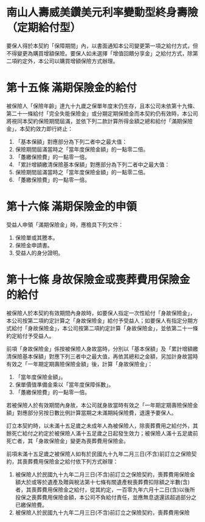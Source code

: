 # 南山人壽威美鑽美元利率變動型終身壽險（定期給付型）

要保人得於本契約「保障期間」內，以書面通知本公司變更第一項之給付方式，但不得變更為購買增額保險。要保人如未選擇「增值回饋分享金」之給付方式，除第二項約定外，本公司以購買增額保險方式辦理。

# 第十五條 滿期保險金的給付

被保險人「保險年齡」達九十九歲之保單年度末仍生存，且本公司未依第十九條、第二十一條給付「完全失能保險金」或分期定期保險金而本契約仍有效時，本公司將視同本契約保險期間屆滿，並依下列二款計算所得金額之總和給付「滿期保險金」，本契約效力即行終止：

1. 「基本保額」對應部分為下列二者中之最大值：
1. 保險期間屆滿當時之「當年度保險金額」的一點零二倍。
2. 「躉繳保險費」的一點零一倍。
2. 「累計增額繳清保險基本保額」對應部分為下列二者中之最大值：
1. 保險期間屆滿當時之「當年度保險金額」的一點零二倍。
2. 「躉繳保險費」的一點零一倍。

# 第十六條 滿期保險金的申領

受益人申領「滿期保險金」時，應檢具下列文件：

1. 保險單或其謄本。
2. 保險金申請書。
3. 受益人的身分證明。

# 第十七條 身故保險金或喪葬費用保險金的給付

被保險人於本契約有效期間內身故時，如要保人指定一次性給付「身故保險金」，本公司按第二項約定計算之「身故保險金」給付予受益人；如要保人有指定分期方式給付「身故保險金」，本公司按第二項約定計算「身故保險金」，並依第二十一條約定給付予受益人。

前項「身故保險金」係按被保險人身故當時，分別以「基本保額」及「累計增額繳清保險基本保額」對應下列三者中之最大值，再依其總和之金額，另加計身故當時有效之「一年期定期壽險保險金額」後，計算「身故保險金」：

1. 「當年度保險金額」。
2. 保單價值準備金乘以「當年度保障係數」。
3. 「躉繳保險費」的一點零一倍。

若被保險人於有效期間內身故，本公司就身故當時有效之「一年期定期壽險保險金額」對應部分另按日數比例計算當期之未滿期純保險費，退還予要保人。

訂立本契約時，以未滿十五足歲之未成年人為被保險人，除喪葬費用之給付外，其餘死亡給付之約定於被保險人滿十五足歲之日起發生效力；被保險人滿十五足歲前死亡者，其「身故保險金」變更為喪葬費用保險金。

前項未滿十五足歲之被保險人如有於民國九十九年二月三日(不含)前訂立之保險契約，其喪葬費用保險金之給付依下列方式辦理：

1. 被保險人於民國九十九年二月三日(不含)前訂立之保險契約，喪葬費用保險金額大於或等於遺產及贈與稅法第十七條有關遺產稅喪葬費扣除額之半數(含)者，其喪葬費用保險金之給付，從其約定，一百零九年六月十二日(含)以後所投保之喪葬費用保險金額，本公司不負給付責任，並應無息退還該超過部分之已繳保險費。
2. 被保險人於民國九十九年二月三日(不含)前訂立之保險契約，喪葬費用保險